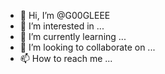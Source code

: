 - 👋 Hi, I’m @G00GLEEE
- 👀 I’m interested in ...
- 🌱 I’m currently learning ...
- 💞️ I’m looking to collaborate on ...
- 📫 How to reach me ...

<!---
G00GLEEE/G00GLEEE is a ✨ special ✨ repository because its `README.md` (this file) appears on your GitHub profile.
You can click the Preview link to take a look at your changes.
--->
